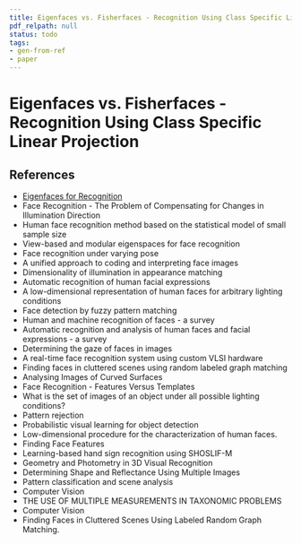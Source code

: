 ```yaml
---
title: Eigenfaces vs. Fisherfaces - Recognition Using Class Specific Linear Projection
pdf_relpath: null
status: todo
tags:
- gen-from-ref
- paper
---
```


# Eigenfaces vs. Fisherfaces - Recognition Using Class Specific Linear Projection

## References

- [Eigenfaces for Recognition](./eigenfaces-for-recognition.md)
- Face Recognition - The Problem of Compensating for Changes in Illumination Direction
- Human face recognition method based on the statistical model of small sample size
- View-based and modular eigenspaces for face recognition
- Face recognition under varying pose
- A unified approach to coding and interpreting face images
- Dimensionality of illumination in appearance matching
- Automatic recognition of human facial expressions
- A low-dimensional representation of human faces for arbitrary lighting conditions
- Face detection by fuzzy pattern matching
- Human and machine recognition of faces - a survey
- Automatic recognition and analysis of human faces and facial expressions - a survey
- Determining the gaze of faces in images
- A real-time face recognition system using custom VLSI hardware
- Finding faces in cluttered scenes using random labeled graph matching
- Analysing Images of Curved Surfaces
- Face Recognition - Features Versus Templates
- What is the set of images of an object under all possible lighting conditions?
- Pattern rejection
- Probabilistic visual learning for object detection
- Low-dimensional procedure for the characterization of human faces.
- Finding Face Features
- Learning-based hand sign recognition using SHOSLIF-M
- Geometry and Photometry in 3D Visual Recognition
- Determining Shape and Reflectance Using Multiple Images
- Pattern classification and scene analysis
- Computer Vision
- THE USE OF MULTIPLE MEASUREMENTS IN TAXONOMIC PROBLEMS
- Computer Vision
- Finding Faces in Cluttered Scenes Using Labeled Random Graph Matching.
